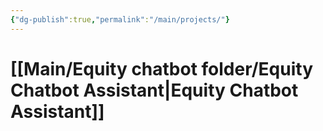 ```yaml
---
{"dg-publish":true,"permalink":"/main/projects/"}
---
```



# [[Main/Equity chatbot folder/Equity Chatbot Assistant\|Equity Chatbot Assistant]]



